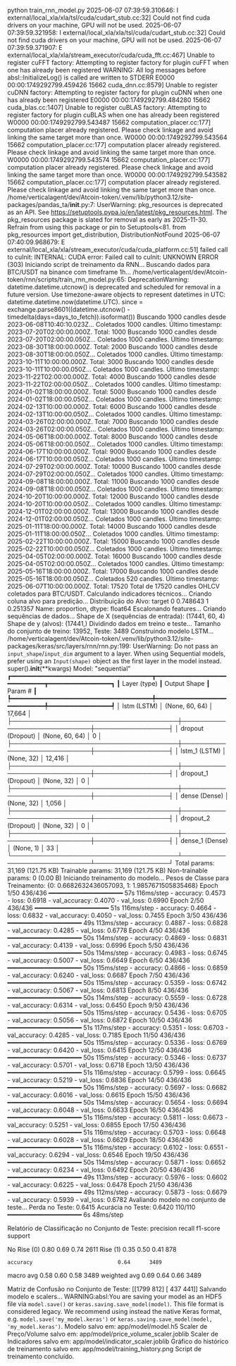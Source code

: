  python train_rnn_model.py
2025-06-07 07:39:59.310646: I external/local_xla/xla/tsl/cuda/cudart_stub.cc:32] Could not find cuda drivers on your machine, GPU will not be used.
2025-06-07 07:39:59.321958: I external/local_xla/xla/tsl/cuda/cudart_stub.cc:32] Could not find cuda drivers on your machine, GPU will not be used.
2025-06-07 07:39:59.371907: E external/local_xla/xla/stream_executor/cuda/cuda_fft.cc:467] Unable to register cuFFT factory: Attempting to register factory for plugin cuFFT when one has already been registered
WARNING: All log messages before absl::InitializeLog() is called are written to STDERR
E0000 00:00:1749292799.459426   15662 cuda_dnn.cc:8579] Unable to register cuDNN factory: Attempting to register factory for plugin cuDNN when one has already been registered
E0000 00:00:1749292799.484280   15662 cuda_blas.cc:1407] Unable to register cuBLAS factory: Attempting to register factory for plugin cuBLAS when one has already been registered
W0000 00:00:1749292799.543487   15662 computation_placer.cc:177] computation placer already registered. Please check linkage and avoid linking the same target more than once.
W0000 00:00:1749292799.543564   15662 computation_placer.cc:177] computation placer already registered. Please check linkage and avoid linking the same target more than once.
W0000 00:00:1749292799.543574   15662 computation_placer.cc:177] computation placer already registered. Please check linkage and avoid linking the same target more than once.
W0000 00:00:1749292799.543582   15662 computation_placer.cc:177] computation placer already registered. Please check linkage and avoid linking the same target more than once.
/home/verticalagent/dev/Atcoin-token/.venv/lib/python3.12/site-packages/pandas_ta/__init__.py:7: UserWarning: pkg_resources is deprecated as an API. See https://setuptools.pypa.io/en/latest/pkg_resources.html. The pkg_resources package is slated for removal as early as 2025-11-30. Refrain from using this package or pin to Setuptools<81.
  from pkg_resources import get_distribution, DistributionNotFound
2025-06-07 07:40:09.968679: E external/local_xla/xla/stream_executor/cuda/cuda_platform.cc:51] failed call to cuInit: INTERNAL: CUDA error: Failed call to cuInit: UNKNOWN ERROR (303)
Iniciando script de treinamento da RNN...
Buscando dados para BTC/USDT na binance com timeframe 1h...
/home/verticalagent/dev/Atcoin-token/rnn/scripts/train_rnn_model.py:65: DeprecationWarning: datetime.datetime.utcnow() is deprecated and scheduled for removal in a future version. Use timezone-aware objects to represent datetimes in UTC: datetime.datetime.now(datetime.UTC).
  since = exchange.parse8601((datetime.utcnow() - timedelta(days=days_to_fetch)).isoformat())
Buscando 1000 candles desde 2023-06-08T10:40:10.023Z...
Coletados 1000 candles. Último timestamp: 2023-07-20T02:00:00.000Z. Total: 1000
Buscando 1000 candles desde 2023-07-20T02:00:00.050Z...
Coletados 1000 candles. Último timestamp: 2023-08-30T18:00:00.000Z. Total: 2000
Buscando 1000 candles desde 2023-08-30T18:00:00.050Z...
Coletados 1000 candles. Último timestamp: 2023-10-11T10:00:00.000Z. Total: 3000
Buscando 1000 candles desde 2023-10-11T10:00:00.050Z...
Coletados 1000 candles. Último timestamp: 2023-11-22T02:00:00.000Z. Total: 4000
Buscando 1000 candles desde 2023-11-22T02:00:00.050Z...
Coletados 1000 candles. Último timestamp: 2024-01-02T18:00:00.000Z. Total: 5000
Buscando 1000 candles desde 2024-01-02T18:00:00.050Z...
Coletados 1000 candles. Último timestamp: 2024-02-13T10:00:00.000Z. Total: 6000
Buscando 1000 candles desde 2024-02-13T10:00:00.050Z...
Coletados 1000 candles. Último timestamp: 2024-03-26T02:00:00.000Z. Total: 7000
Buscando 1000 candles desde 2024-03-26T02:00:00.050Z...
Coletados 1000 candles. Último timestamp: 2024-05-06T18:00:00.000Z. Total: 8000
Buscando 1000 candles desde 2024-05-06T18:00:00.050Z...
Coletados 1000 candles. Último timestamp: 2024-06-17T10:00:00.000Z. Total: 9000
Buscando 1000 candles desde 2024-06-17T10:00:00.050Z...
Coletados 1000 candles. Último timestamp: 2024-07-29T02:00:00.000Z. Total: 10000
Buscando 1000 candles desde 2024-07-29T02:00:00.050Z...
Coletados 1000 candles. Último timestamp: 2024-09-08T18:00:00.000Z. Total: 11000
Buscando 1000 candles desde 2024-09-08T18:00:00.050Z...
Coletados 1000 candles. Último timestamp: 2024-10-20T10:00:00.000Z. Total: 12000
Buscando 1000 candles desde 2024-10-20T10:00:00.050Z...
Coletados 1000 candles. Último timestamp: 2024-12-01T02:00:00.000Z. Total: 13000
Buscando 1000 candles desde 2024-12-01T02:00:00.050Z...
Coletados 1000 candles. Último timestamp: 2025-01-11T18:00:00.000Z. Total: 14000
Buscando 1000 candles desde 2025-01-11T18:00:00.050Z...
Coletados 1000 candles. Último timestamp: 2025-02-22T10:00:00.000Z. Total: 15000
Buscando 1000 candles desde 2025-02-22T10:00:00.050Z...
Coletados 1000 candles. Último timestamp: 2025-04-05T02:00:00.000Z. Total: 16000
Buscando 1000 candles desde 2025-04-05T02:00:00.050Z...
Coletados 1000 candles. Último timestamp: 2025-05-16T18:00:00.000Z. Total: 17000
Buscando 1000 candles desde 2025-05-16T18:00:00.050Z...
Coletados 520 candles. Último timestamp: 2025-06-07T10:00:00.000Z. Total: 17520
Total de 17520 candles OHLCV coletados para BTC/USDT.
Calculando indicadores técnicos...
Criando coluna alvo para predição...
Distribuição do Alvo:
target
0    0.748643
1    0.251357
Name: proportion, dtype: float64
Escalonando features...
Criando sequências de dados...
Shape de X (sequências de entrada): (17441, 60, 4)
Shape de y (alvos): (17441,)
Dividindo dados em treino e teste...
Tamanho do conjunto de treino: 13952, Teste: 3489
Construindo modelo LSTM...
/home/verticalagent/dev/Atcoin-token/.venv/lib/python3.12/site-packages/keras/src/layers/rnn/rnn.py:199: UserWarning: Do not pass an `input_shape`/`input_dim` argument to a layer. When using Sequential models, prefer using an `Input(shape)` object as the first layer in the model instead.
  super().__init__(**kwargs)
Model: "sequential"
┏━━━━━━━━━━━━━━━━━━━━━━━━━━━━━━━━━━━━━━┳━━━━━━━━━━━━━━━━━━━━━━━━━━━━━┳━━━━━━━━━━━━━━━━━┓
┃ Layer (type)                         ┃ Output Shape                ┃         Param # ┃
┡━━━━━━━━━━━━━━━━━━━━━━━━━━━━━━━━━━━━━━╇━━━━━━━━━━━━━━━━━━━━━━━━━━━━━╇━━━━━━━━━━━━━━━━━┩
│ lstm (LSTM)                          │ (None, 60, 64)              │          17,664 │
├──────────────────────────────────────┼─────────────────────────────┼─────────────────┤
│ dropout (Dropout)                    │ (None, 60, 64)              │               0 │
├──────────────────────────────────────┼─────────────────────────────┼─────────────────┤
│ lstm_1 (LSTM)                        │ (None, 32)                  │          12,416 │
├──────────────────────────────────────┼─────────────────────────────┼─────────────────┤
│ dropout_1 (Dropout)                  │ (None, 32)                  │               0 │
├──────────────────────────────────────┼─────────────────────────────┼─────────────────┤
│ dense (Dense)                        │ (None, 32)                  │           1,056 │
├──────────────────────────────────────┼─────────────────────────────┼─────────────────┤
│ dropout_2 (Dropout)                  │ (None, 32)                  │               0 │
├──────────────────────────────────────┼─────────────────────────────┼─────────────────┤
│ dense_1 (Dense)                      │ (None, 1)                   │              33 │
└──────────────────────────────────────┴─────────────────────────────┴─────────────────┘
 Total params: 31,169 (121.75 KB)
 Trainable params: 31,169 (121.75 KB)
 Non-trainable params: 0 (0.00 B)
Iniciando treinamento do modelo...
Pesos de Classe para Treinamento: {0: 0.6682632436057093, 1: 1.9857671505835468}
Epoch 1/50
436/436 ━━━━━━━━━━━━━━━━━━━━ 57s 116ms/step - accuracy: 0.4573 - loss: 0.6918 - val_accuracy: 0.4070 - val_loss: 0.6990
Epoch 2/50
436/436 ━━━━━━━━━━━━━━━━━━━━ 51s 116ms/step - accuracy: 0.4664 - loss: 0.6832 - val_accuracy: 0.4050 - val_loss: 0.7455
Epoch 3/50
436/436 ━━━━━━━━━━━━━━━━━━━━ 49s 113ms/step - accuracy: 0.4887 - loss: 0.6828 - val_accuracy: 0.4285 - val_loss: 0.6778
Epoch 4/50
436/436 ━━━━━━━━━━━━━━━━━━━━ 50s 114ms/step - accuracy: 0.4869 - loss: 0.6831 - val_accuracy: 0.4139 - val_loss: 0.6996
Epoch 5/50
436/436 ━━━━━━━━━━━━━━━━━━━━ 50s 114ms/step - accuracy: 0.4983 - loss: 0.6745 - val_accuracy: 0.5007 - val_loss: 0.6649
Epoch 6/50
436/436 ━━━━━━━━━━━━━━━━━━━━ 50s 115ms/step - accuracy: 0.4866 - loss: 0.6859 - val_accuracy: 0.6240 - val_loss: 0.6687
Epoch 7/50
436/436 ━━━━━━━━━━━━━━━━━━━━ 50s 115ms/step - accuracy: 0.5359 - loss: 0.6742 - val_accuracy: 0.5067 - val_loss: 0.6813
Epoch 8/50
436/436 ━━━━━━━━━━━━━━━━━━━━ 50s 114ms/step - accuracy: 0.5559 - loss: 0.6728 - val_accuracy: 0.6314 - val_loss: 0.6450
Epoch 9/50
436/436 ━━━━━━━━━━━━━━━━━━━━ 50s 115ms/step - accuracy: 0.5436 - loss: 0.6705 - val_accuracy: 0.5056 - val_loss: 0.6872
Epoch 10/50
436/436 ━━━━━━━━━━━━━━━━━━━━ 51s 117ms/step - accuracy: 0.5351 - loss: 0.6703 - val_accuracy: 0.4285 - val_loss: 0.7185
Epoch 11/50
436/436 ━━━━━━━━━━━━━━━━━━━━ 50s 115ms/step - accuracy: 0.5336 - loss: 0.6769 - val_accuracy: 0.6420 - val_loss: 0.6415
Epoch 12/50
436/436 ━━━━━━━━━━━━━━━━━━━━ 50s 115ms/step - accuracy: 0.5346 - loss: 0.6737 - val_accuracy: 0.5701 - val_loss: 0.6718
Epoch 13/50
436/436 ━━━━━━━━━━━━━━━━━━━━ 51s 116ms/step - accuracy: 0.5799 - loss: 0.6645 - val_accuracy: 0.5219 - val_loss: 0.6836
Epoch 14/50
436/436 ━━━━━━━━━━━━━━━━━━━━ 50s 116ms/step - accuracy: 0.5697 - loss: 0.6682 - val_accuracy: 0.6016 - val_loss: 0.6615
Epoch 15/50
436/436 ━━━━━━━━━━━━━━━━━━━━ 50s 114ms/step - accuracy: 0.5654 - loss: 0.6694 - val_accuracy: 0.6048 - val_loss: 0.6633
Epoch 16/50
436/436 ━━━━━━━━━━━━━━━━━━━━ 51s 116ms/step - accuracy: 0.5811 - loss: 0.6673 - val_accuracy: 0.5251 - val_loss: 0.6855
Epoch 17/50
436/436 ━━━━━━━━━━━━━━━━━━━━ 51s 116ms/step - accuracy: 0.5703 - loss: 0.6648 - val_accuracy: 0.6028 - val_loss: 0.6629
Epoch 18/50
436/436 ━━━━━━━━━━━━━━━━━━━━ 51s 116ms/step - accuracy: 0.6102 - loss: 0.6551 - val_accuracy: 0.6294 - val_loss: 0.6546
Epoch 19/50
436/436 ━━━━━━━━━━━━━━━━━━━━ 50s 114ms/step - accuracy: 0.5871 - loss: 0.6652 - val_accuracy: 0.6234 - val_loss: 0.6492
Epoch 20/50
436/436 ━━━━━━━━━━━━━━━━━━━━ 49s 113ms/step - accuracy: 0.5976 - loss: 0.6602 - val_accuracy: 0.6225 - val_loss: 0.6478
Epoch 21/50
436/436 ━━━━━━━━━━━━━━━━━━━━ 49s 112ms/step - accuracy: 0.5873 - loss: 0.6679 - val_accuracy: 0.5939 - val_loss: 0.6782
Avaliando modelo no conjunto de teste...
Perda no Teste: 0.6415
Acurácia no Teste: 0.6420
110/110 ━━━━━━━━━━━━━━━━━━━━ 6s 48ms/step   

Relatório de Classificação no Conjunto de Teste:
              precision    recall  f1-score   support

 No Rise (0)       0.80      0.69      0.74      2611
    Rise (1)       0.35      0.50      0.41       878

    accuracy                           0.64      3489
   macro avg       0.58      0.60      0.58      3489
weighted avg       0.69      0.64      0.66      3489


Matriz de Confusão no Conjunto de Teste:
[[1799  812]
 [ 437  441]]
Salvando modelo e scalers...
WARNING:absl:You are saving your model as an HDF5 file via `model.save()` or `keras.saving.save_model(model)`. This file format is considered legacy. We recommend using instead the native Keras format, e.g. `model.save('my_model.keras')` or `keras.saving.save_model(model, 'my_model.keras')`. 
Modelo salvo em: app/model/model.h5
Scaler de Preço/Volume salvo em: app/model/price_volume_scaler.joblib
Scaler de Indicadores salvo em: app/model/indicator_scaler.joblib
Gráfico do histórico de treinamento salvo em: app/model/training_history.png
Script de treinamento concluído.